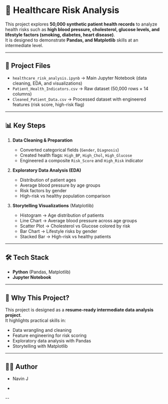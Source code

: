 # 🏥 Healthcare Risk Analysis  

This project explores **50,000 synthetic patient health records** to analyze health risks such as **high blood pressure, cholesterol, glucose levels, and lifestyle factors (smoking, diabetes, heart disease)**.  
It is designed to demonstrate **Pandas, and Matplotlib** skills at an intermediate level.  

---

## 📂 Project Files  
- `healthcare_risk_analysis.ipynb` → Main Jupyter Notebook (data cleaning, EDA, and visualizations)  
- `Patient_Health_Indicators.csv` → Raw dataset (50,000 rows × 14 columns)  
- `Cleaned_Patient_Data.csv` → Processed dataset with engineered features (risk score, high-risk flag)  

---

## 📊 Key Steps  
1. **Data Cleaning & Preparation**  
   - Converted categorical fields (`Gender`, `Diagnosis`)  
   - Created health flags: `High_BP`, `High_Chol`, `High_Glucose`  
   - Engineered a composite `Risk_Score` and `High_Risk` indicator  

2. **Exploratory Data Analysis (EDA)**  
   - Distribution of patient ages  
   - Average blood pressure by age groups  
   - Risk factors by gender  
   - High-risk vs healthy population comparison  

3. **Storytelling Visualizations** (Matplotlib)  
   - Histogram → Age distribution of patients  
   - Line Chart → Average blood pressure across age groups  
   - Scatter Plot → Cholesterol vs Glucose colored by risk  
   - Bar Chart → Lifestyle risks by gender  
   - Stacked Bar → High-risk vs healthy patients  

---

## 🛠️ Tech Stack  
- **Python** (Pandas, Matplotlib)  
- **Jupyter Notebook**  

---

## 📌 Why This Project?  
This project is designed as a **resume-ready intermediate data analysis project**.  
It highlights practical skills in:  
- Data wrangling and cleaning  
- Feature engineering for risk scoring  
- Exploratory data analysis with Pandas  
- Storytelling with Matplotlib  


---

## 🧑‍💻 Author  
- Navin J

- 
--

